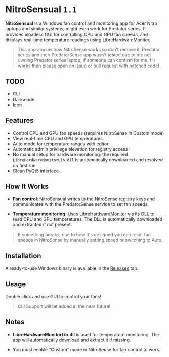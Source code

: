# NitroSensual `1.1`

**NitroSensual** is a Windows fan control and monitoring app for Acer Nitro laptops and similar systems, might even work for Predator series. It provides bloatless GUI for controlling CPU and GPU fan speeds, and displays real-time temperature readings using LibreHardwareMonitor.

> This app abuses how NitroSense works so don't remove it, Predator series and their PredatorSense app wasn't tested due to me not owning Predator series laptop, if someone can confirm for me if it works then please open an issue or pull request with patched code!

## TODO

- CLI
- Darkmode
- Icon

## Features

- Control CPU and GPU fan speeds (requires NitroSense in Custom mode)
- View real-time CPU and GPU temperatures
- Auto mode for temperature ranges with editor
- Automatic admin privilege elevation for registry access
- No manual setup for hardware monitoring: the required `LibreHardwareMonitorLib.dll` is automatically downloaded and resolved on first run
- Clean PyQt5 interface

## How It Works

- **Fan control**: NitroSensual writes to the NitroSense registry keys and communicates with the PredatorSense service to set fan speeds.

- **Temperature monitoring**: Uses [LibreHardwareMonitor](https://github.com/LibreHardwareMonitor/LibreHardwareMonitor) via its DLL to read CPU and GPU temperatures. The DLL is automatically downloaded and extracted if not present.

> If something breaks, due to how it's designed you can reset fan speeds in NitroSense by manually setting speed or switching to Auto.

## Installation

A ready-to-use Windows binary is available in the [Releases](https://github.com/KRWCLASSIC/NitroSensual/releases) tab.

## Usage

Double click and use GUI to control your fans!

> CLI Support will be added in the near future!

## Notes

- **LibreHardwareMonitorLib.dll** is used for temperature monitoring. The app will automatically download and extract it if missing.

- You must enable "Custom" mode in NitroSense for fan control to work.
